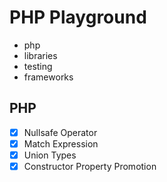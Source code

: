 # PHP Playground
- php
- libraries
- testing
- frameworks

## PHP
- [x] Nullsafe Operator
- [x] Match Expression
- [x] Union Types
- [x] Constructor Property Promotion